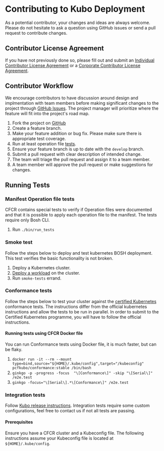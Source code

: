 # Contributing to Kubo Deployment

As a potential contributor, your changes and ideas are always welcome. Please do not hesitate to ask a question using GitHub issues or send a pull request to contribute changes.

## Contributor License Agreement
If you have not previously done so, please fill out and submit an [Individual Contributor License Agreement](https://www.cloudfoundry.org/governance/cff_individual_cla/) or a [Corporate Contributor License Agreement](https://www.cloudfoundry.org/governance/cff_corporate_cla/).

## Contributor Workflow
We encourage contributors to have discussion around design and implmentation with team members before making significant changes to the project through [GitHub Issues](https://github.com/cloudfoundry-incubator/kubo-deployment/issues). The project manager will prioritize where the feature will fit into the project's road map.

1. Fork the project on [GitHub](https://github.com/cloudfoundry-incubator/kubo-deployment)
1. Create a feature branch.
1. Make your feature addition or bug fix. Please make sure there is appropriate test coverage.
1. Run at least operation file [tests](#running-tests).
1. Ensure your feature branch is up to date with the `develop` branch.
1. Submit a pull request with clear description of intended change.
1. The team will triage the pull request and assign it to a team member.
1. A team member will approve the pull request or make suggestions for changes.

## Running Tests

### Manifest Operation file tests

CFCR contains special tests to verify if Operation files were documented and that it is possible to apply each operation file to the manifest.
The tests require only Bosh CLI.

1. Run `./bin/run_tests`

### Smoke test

Follow the steps below to deploy and test kubernetes BOSH deployment. This test verifies the basic functionality is not broken.

1. Deploy a Kubernetes cluster.
1. [Deploy a workload](https://kubernetes.io/docs/tasks/run-application/run-stateless-application-deployment/) on the cluster.
1. Run `smoke-tests` errand.

### Conformance tests

Follow the steps below to test your cluster against the [certified Kubernetes](https://github.com/cncf/k8s-conformance) conformance tests.  The instructions differ from the official kubernetes instructions and allow the tests to be run in parallel.  In order to submit to the Certified Kubernetes programme, you will have to follow the official instructions.

#### Running tests using CFCR Docker file

You can run Conformance tests using Docker file, it is much faster, but can be flaky.

1. `docker run -it --rm --mount type=bind,source="${HOME}/.kube/config",target="/kubeconfig" pcfkubo/conformance:stable /bin/bash`
1. `ginkgo -p -progress -focus  "\[Conformance\]" -skip "\[Serial\]" /e2e.test`
1. `ginkgo -focus="\[Serial\].*\[Conformance\]" /e2e.test`

### Integration tests

Follow [Kubo release instructions](https://github.com/cloudfoundry-incubator/kubo-release/blob/master/CONTRIBUTING.md#integration-tests). Integration tests require some custom configurations, feel free to contact us if not all tests are passing.

#### Prerequisites

Ensure you have a CFCR cluster and a Kubeconfig file.  The following instructions assume your Kubeconfig file is located at `${HOME}/.kube/config`.
